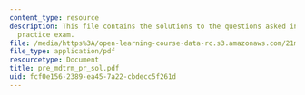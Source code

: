 ```yaml
---
content_type: resource
description: This file contains the solutions to the questions asked in pre midterm
  practice exam.
file: /media/https%3A/open-learning-course-data-rc.s3.amazonaws.com/21m-301-harmony-and-counterpoint-i-spring-2005/fcf0e1562389ea457a22cbdecc5f261d_pre_mdtrm_pr_sol.pdf
file_type: application/pdf
resourcetype: Document
title: pre_mdtrm_pr_sol.pdf
uid: fcf0e156-2389-ea45-7a22-cbdecc5f261d
---
```

